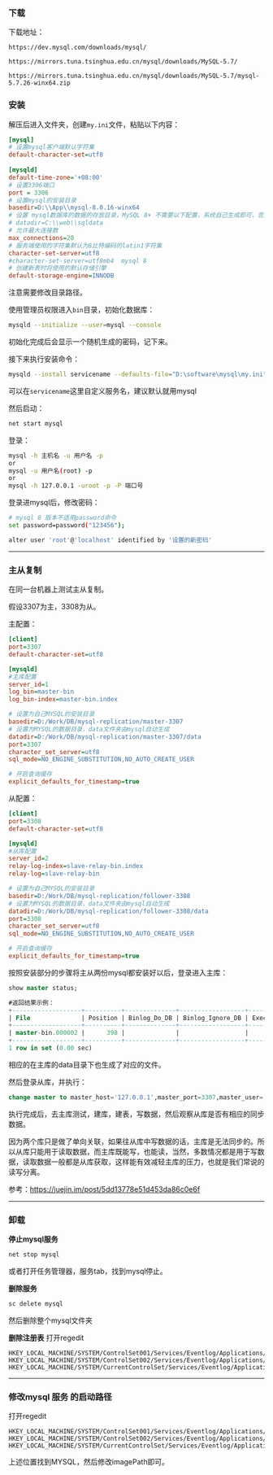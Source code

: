 ### 下载

下载地址：

```
https://dev.mysql.com/downloads/mysql/

https://mirrors.tuna.tsinghua.edu.cn/mysql/downloads/MySQL-5.7/

https://mirrors.tuna.tsinghua.edu.cn/mysql/downloads/MySQL-5.7/mysql-5.7.26-winx64.zip
```



### 安装

解压后进入文件夹，创建`my.ini`文件，粘贴以下内容：

```ini
[mysql]
# 设置mysql客户端默认字符集
default-character-set=utf8
 
[mysqld]
default-time-zone='+08:00'
# 设置3306端口
port = 3306
# 设置mysql的安装目录
basedir=D:\\App\\mysql-8.0.16-winx64
# 设置 mysql数据库的数据的存放目录，MySQL 8+ 不需要以下配置，系统自己生成即可，否则有可能报错
# datadir=C:\\web\\sqldata
# 允许最大连接数
max_connections=20
# 服务端使用的字符集默认为8比特编码的latin1字符集
character-set-server=utf8
#character-set-server=utf8mb4  mysql 8
# 创建新表时将使用的默认存储引擎
default-storage-engine=INNODB
```
注意需要修改目录路径。

使用管理员权限进入`bin`目录，初始化数据库：
```bash
mysqld --initialize --user=mysql --console
```

初始化完成后会显示一个随机生成的密码，记下来。

接下来执行安装命令：
```bash
mysqld --install servicename --defaults-file="D:\software\mysql\my.ini" 
```

可以在`servicename`这里自定义服务名，建议默认就用mysql

然后启动：

```bash
net start mysql
```

登录：
```bash
mysql -h 主机名 -u 用户名 -p
or
mysql -u 用户名(root) -p
or
mysql -h 127.0.0.1 -uroot -p -P 端口号
```

登录进mysql后，修改密码：
```bash
# mysql 8 版本不适用password命令
set password=password("123456");

alter user 'root'@'localhost' identified by '设置的新密码'
```

---
### 主从复制

在同一台机器上测试主从复制。

假设3307为主，3308为从。

主配置：

```ini
[client]
port=3307
default-character-set=utf8

[mysqld] 
#主库配置
server_id=1
log_bin=master-bin
log_bin-index=master-bin.index

# 设置为自己MYSQL的安装目录
basedir=D:/Work/DB/mysql-replication/master-3307
# 设置为MYSQL的数据目录，data文件夹由mysql自动生成
datadir=D:/Work/DB/mysql-replication/master-3307/data
port=3307
character_set_server=utf8
sql_mode=NO_ENGINE_SUBSTITUTION,NO_AUTO_CREATE_USER

# 开启查询缓存
explicit_defaults_for_timestamp=true

```



从配置：

```ini
[client]
port=3308
default-character-set=utf8

[mysqld] 
#从库配置
server_id=2
relay-log-index=slave-relay-bin.index
relay-log=slave-relay-bin

# 设置为自己MYSQL的安装目录
basedir=D:/Work/DB/mysql-replication/follower-3308
# 设置为MYSQL的数据目录，data文件夹由mysql自动生成
datadir=D:/Work/DB/mysql-replication/follower-3308/data
port=3308
character_set_server=utf8
sql_mode=NO_ENGINE_SUBSTITUTION,NO_AUTO_CREATE_USER

# 开启查询缓存
explicit_defaults_for_timestamp=true

```



按照安装部分的步骤将主从两份mysql都安装好以后，登录进入主库：

```sql
show master status;

#返回结果示例：
+-------------------+----------+--------------+------------------+-------------------+
| File              | Position | Binlog_Do_DB | Binlog_Ignore_DB | Executed_Gtid_Set |
+-------------------+----------+--------------+------------------+-------------------+
| master-bin.000002 |      398 |              |                  |                   |
+-------------------+----------+--------------+------------------+-------------------+
1 row in set (0.00 sec)
```

相应的在主库的data目录下也生成了对应的文件。



然后登录从库，并执行：

```sql
change master to master_host='127.0.0.1',master_port=3307,master_user='root',master_password='root',master_log_file='master-bin.000002',master_log_pos=0;
```

执行完成后，去主库测试，建库，建表，写数据，然后观察从库是否有相应的同步数据。

因为两个库只是做了单向关联，如果往从库中写数据的话，主库是无法同步的。所以从库只能用于读取数据，而主库既能写，也能读，当然，多数情况都是用于写数据，读取数据一般都是从库获取，这样能有效减轻主库的压力，也就是我们常说的读写分离。

参考：https://juejin.im/post/5dd13778e51d453da86c0e6f



---



### 卸载

**停止mysql服务**

```bash
net stop mysql
```
或者打开任务管理器，服务tab，找到mysql停止。

**删除服务**

```bash
sc delete mysql
```

然后删除整个mysql文件夹

**删除注册表**
打开regedit

```
HKEY_LOCAL_MACHINE/SYSTEM/ControlSet001/Services/Eventlog/Applications/MySQL 
HKEY_LOCAL_MACHINE/SYSTEM/ControlSet002/Services/Eventlog/Applications/MySQL 
HKEY_LOCAL_MACHINE/SYSTEM/CurrentControlSet/Services/Eventlog/Applications/MySQL
```



---

### 修改mysql 服务 的启动路径

打开regedit
```
HKEY_LOCAL_MACHINE/SYSTEM/ControlSet001/Services/Eventlog/Applications/MySQL 
HKEY_LOCAL_MACHINE/SYSTEM/ControlSet002/Services/Eventlog/Applications/MySQL 
HKEY_LOCAL_MACHINE/SYSTEM/CurrentControlSet/Services/Eventlog/Applications/MySQL
```
上述位置找到MYSQL，然后修改imagePath即可。

